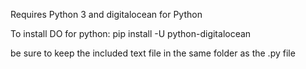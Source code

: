 Requires Python 3 and digitalocean for Python

To install DO for python:
pip install -U python-digitalocean

be sure to keep the included text file in the same folder as the .py file

